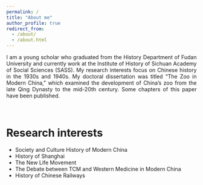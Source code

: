 ```yaml
---
permalink: /
title: "About me"
author_profile: true
redirect_from: 
  - /about/
  - /about.html
---
```


<div style="text-align: justify; text-justify: inter-word;">
I am a young scholar who graduated from the History Department of Fudan University and currently work at the Institute of History of Sichuan Academy of Social Sciences (SASS). My research interests focus on Chinese history in the 1930s and 1940s. My doctoral dissertation was titled “The Zoo in Modern China,” which examined the development of China’s zoo from the late Qing Dynasty to the mid-20th century. Some chapters of this paper have been published.
</div>

<br>
<br>

Research interests
======
* Society and Culture History of Modern China
* History of Shanghai
* The New Life Movement
* The Debate between TCM and Western Medicine in Modern China
* History of Chinese Railways


